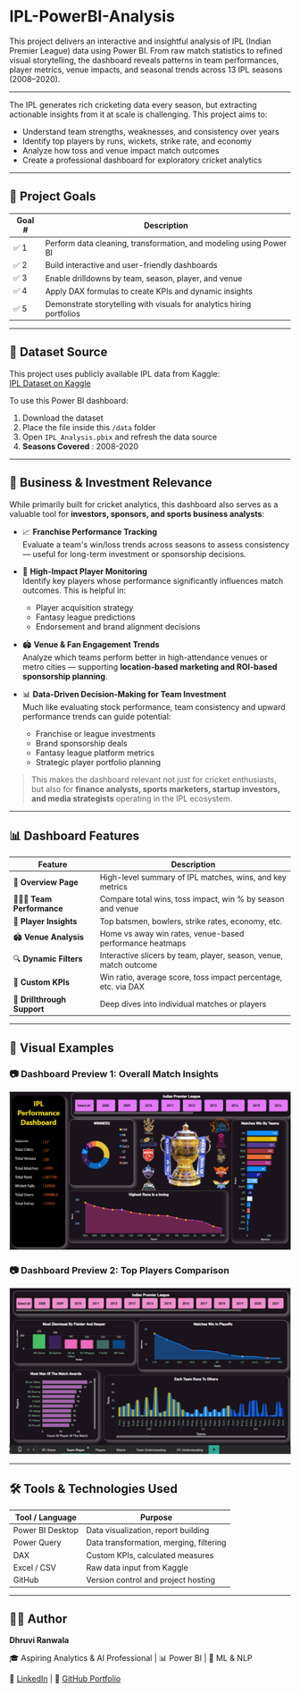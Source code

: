 # IPL-PowerBI-Analysis

This project delivers an interactive and insightful analysis of IPL (Indian Premier League) data using Power BI. From raw match statistics to refined visual storytelling, the dashboard reveals patterns in team performances, player metrics, venue impacts, and seasonal trends across 13 IPL seasons (2008–2020).

---

The IPL generates rich cricketing data every season, but extracting actionable insights from it at scale is challenging. This project aims to:
- Understand team strengths, weaknesses, and consistency over years
- Identify top players by runs, wickets, strike rate, and economy
- Analyze how toss and venue impact match outcomes
- Create a professional dashboard for exploratory cricket analytics

---

## 🚀 Project Goals

| Goal # | Description |
|--------|-------------|
| ✅ 1 | Perform data cleaning, transformation, and modeling using Power BI |
| ✅ 2 | Build interactive and user-friendly dashboards |
| ✅ 3 | Enable drilldowns by team, season, player, and venue |
| ✅ 4 | Apply DAX formulas to create KPIs and dynamic insights |
| ✅ 5 | Demonstrate storytelling with visuals for analytics hiring portfolios |

---
## 📂 Dataset Source
This project uses publicly available IPL data from Kaggle:  
[IPL Dataset on Kaggle](https://www.kaggle.com/datasets/ashraykothari/ipldataset)

To use this Power BI dashboard:
1. Download the dataset
2. Place the file inside this `/data` folder
3. Open `IPL_Analysis.pbix` and refresh the data source
4. **Seasons Covered** : 2008-2020
---
## 💸 Business & Investment Relevance

While primarily built for cricket analytics, this dashboard also serves as a valuable tool for **investors, sponsors, and sports business analysts**:

- 📈 **Franchise Performance Tracking**  
  Evaluate a team's win/loss trends across seasons to assess consistency — useful for long-term investment or sponsorship decisions.

- 👥 **High-Impact Player Monitoring**  
  Identify key players whose performance significantly influences match outcomes. This is helpful in:
  - Player acquisition strategy
  - Fantasy league predictions
  - Endorsement and brand alignment decisions

- 🏟️ **Venue & Fan Engagement Trends**  
  Analyze which teams perform better in high-attendance venues or metro cities — supporting **location-based marketing and ROI-based sponsorship planning**.

- 📊 **Data-Driven Decision-Making for Team Investment**  
  Much like evaluating stock performance, team consistency and upward performance trends can guide potential:
  - Franchise or league investments
  - Brand sponsorship deals
  - Fantasy league platform metrics
  - Strategic player portfolio planning

> This makes the dashboard relevant not just for cricket enthusiasts, but also for **finance analysts, sports marketers, startup investors, and media strategists** operating in the IPL ecosystem.

---

## 📊 Dashboard Features

| Feature                      | Description |
|-----------------------------|-------------|
| 🧠 **Overview Page**        | High-level summary of IPL matches, wins, and key metrics |
| 🧑‍🤝‍🧑 **Team Performance** | Compare total wins, toss impact, win % by season and venue |
| 🧍 **Player Insights**      | Top batsmen, bowlers, strike rates, economy, etc. |
| 🏟️ **Venue Analysis**       | Home vs away win rates, venue-based performance heatmaps |
| 🔍 **Dynamic Filters**      | Interactive slicers by team, player, season, venue, match outcome |
| 🔢 **Custom KPIs**          | Win ratio, average score, toss impact percentage, etc. via DAX |
| 🔄 **Drillthrough Support** | Deep dives into individual matches or players |

---

## 📌 Visual Examples

### 📷 Dashboard Preview 1: Overall Match Insights
![Overview Screenshot](screenshots/IPL_home.png)

### 📷 Dashboard Preview 2: Top Players Comparison
![Player Screenshot](screenshots/Team-Player.png)

---

## 🛠️ Tools & Technologies Used

| Tool / Language   | Purpose |
|-------------------|---------|
| Power BI Desktop  | Data visualization, report building |
| Power Query       | Data transformation, merging, filtering |
| DAX               | Custom KPIs, calculated measures |
| Excel / CSV       | Raw data input from Kaggle |
| GitHub            | Version control and project hosting |

---

## 👩‍💻 Author
**Dhruvi Ranwala**

🎓 Aspiring Analytics & AI Professional | 📊 Power BI | 🧠 ML & NLP

🔗 [LinkedIn](https://www.linkedin.com/in/dhruvi-ranwala-596b32233/) | 📁 [GitHub Portfolio](https://github.com/dhruvii-i)

